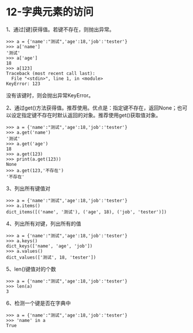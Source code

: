 # 12-字典元素的访问



1、通过[键]获得值。若键不存在，则抛出异常。

```
>>> a = {'name':"测试",'age':18,'job':'tester'}
>>> a['name']
'测试'
>>> a['age']
18
>>> a[123]
Traceback (most recent call last):
  File "<stdin>", line 1, in <module>
KeyError: 123

```

没有该键时，则会抛出异常KeyError。


2、通过get()方法获得值。推荐使用。优点是：指定键不存在，返回None；也可以设定指定键不存在时默认返回的对象。推荐使用get()获取值对象。

```
>>> a = {'name':"测试",'age':18,'job':'tester'}
>>> a.get('name')
'测试'
>>> a.get('age')
18
>>> a.get(123)
>>> print(a.get(123))
None
>>> a.get(123,'不存在')
'不存在'
```

3、列出所有键值对

```
>>> a = {'name':"测试",'age':18,'job':'tester'}
>>> a.items()
dict_items([('name', '测试'), ('age', 18), ('job', 'tester')])
```

4、列出所有对键，列出所有的值
```
>>> a = {'name':"测试",'age':18,'job':'tester'}
>>> a.keys()
dict_keys(['name', 'age', 'job'])
>>> a.values()
dict_values(['测试', 18, 'tester'])
```

5、len()键值对的个数

```
>>> a = {'name':"测试",'age':18,'job':'tester'}
>>> len(a)
3
```

6、检测一个键是否在字典中

```
>>> a = {'name':"测试",'age':18,'job':'tester'}
>>> 'name' in a
True
```